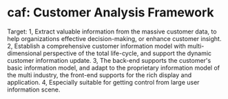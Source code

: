 # caf: Customer Analysis Framework
Target: 
1, Extract valuable information from the massive customer data, to help organizations effective decision-making, or enhance customer insight. 
2, Establish a comprehensive customer information model with multi-dimensional perspective of the total life-cycle,  and support the dynamic customer information update. 
3, The back-end supports the customer's basic information model, and adapt to the proprietary information model of the multi industry, the front-end supports for the rich display and application. 
4, Especially suitable for getting control from large user information scene.
